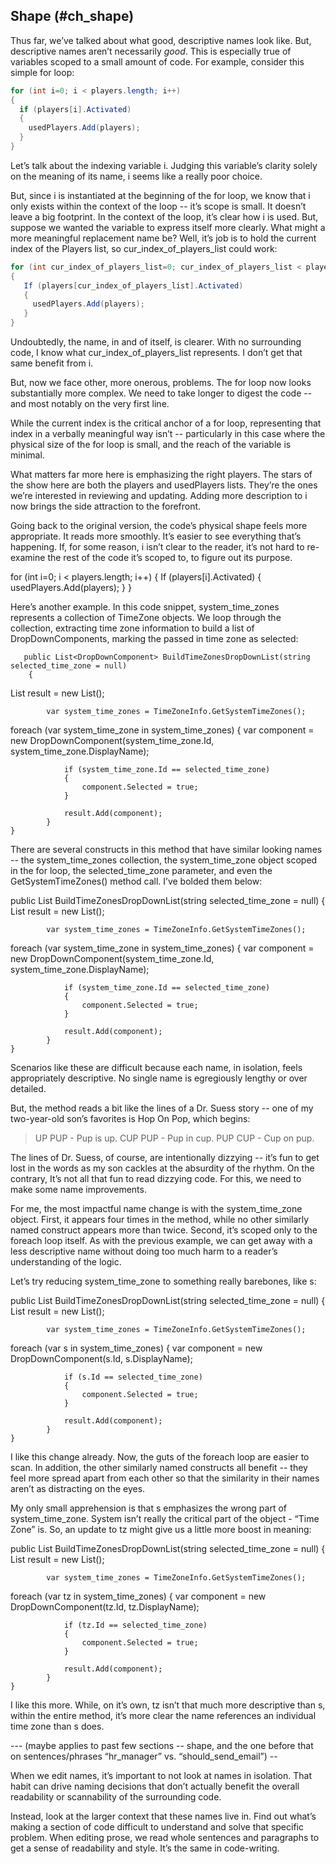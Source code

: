 ## Shape (#ch_shape)

Thus far, we’ve talked about what good, descriptive names look like. But, descriptive names aren’t necessarily _good_. This is especially true of variables scoped to a small amount of code. For example, consider this simple for loop:

```C#
for (int i=0; i < players.length; i++)
{
  if (players[i].Activated)
  {
    usedPlayers.Add(players);
  }
}
```

Let’s talk about the indexing variable i. Judging this variable’s clarity solely on the meaning of its name, i seems like a really poor choice.

But, since i is instantiated at the beginning of the for loop, we know that i only exists within the context of the loop -- it’s scope is small. It doesn’t leave a big footprint. In the context of the loop, it’s clear how i is used.
But, suppose we wanted the variable to express itself more clearly. What might a more meaningful replacement name be? Well, it’s job is to hold the current index of the Players list, so cur_index_of_players_list could work:

```C#
for (int cur_index_of_players_list=0; cur_index_of_players_list < players.length; cur_index_of_players_list++)
{
   If (players[cur_index_of_players_list].Activated)
   {
     usedPlayers.Add(players);
   }
}
```

Undoubtedly, the name, in and of itself, is clearer. With no surrounding code, I know what cur_index_of_players_list represents. I don’t get that same benefit from i. 

But, now we face other, more onerous, problems. The for loop now looks substantially more complex. We need to take longer to digest the code -- and most notably on the very first line.

While the current index is the critical anchor of a for loop, representing that index in a verbally meaningful way isn’t -- particularly in this case where the physical size of the for loop is small, and the reach of the variable is minimal.

What matters far more here is emphasizing the right players. The stars of the show here are both the players and usedPlayers lists. They’re the ones we’re interested in reviewing and updating. Adding more description to i now brings the side attraction to the forefront. 

Going back to the original version, the code’s physical shape feels more appropriate. It reads more smoothly. It’s easier to see everything that’s happening. If, for some reason, i isn’t clear to the reader, it’s not hard to re-examine the rest of the code it’s scoped to, to figure out its purpose.

for (int i=0; i < players.length; i++)
{
   If (players[i].Activated)
   {
     usedPlayers.Add(players);
   }
}

Here’s another example. In this code snippet, system_time_zones represents a collection of TimeZone objects. We loop through the collection, extracting time zone information to build a list of DropDownComponents, marking the passed in time zone as selected:

       public List<DropDownComponent> BuildTimeZonesDropDownList(string selected_time_zone = null)
        {
 List<DropDownComponent> result  = new List<DropDownComponent>();

            var system_time_zones = TimeZoneInfo.GetSystemTimeZones();

foreach (var system_time_zone in system_time_zones)
            {
                var component = new DropDownComponent(system_time_zone.Id, system_time_zone.DisplayName);

                if (system_time_zone.Id == selected_time_zone)
                {
                    component.Selected = true;
                }

                result.Add(component);
            }
    }

There are several constructs in this method that have similar looking names --  the system_time_zones collection, the system_time_zone object scoped in the for loop, the selected_time_zone parameter, and even the GetSystemTimeZones() method call. I’ve bolded them below:
 
public List<DropDownComponent> BuildTimeZonesDropDownList(string selected_time_zone = null)
        {
 List<DropDownComponent> result  = new List<DropDownComponent>();

            var system_time_zones = TimeZoneInfo.GetSystemTimeZones();

foreach (var system_time_zone in system_time_zones)
            {
                var component = new DropDownComponent(system_time_zone.Id, system_time_zone.DisplayName);

                if (system_time_zone.Id == selected_time_zone)
                {
                    component.Selected = true;
                }

                result.Add(component);
            }
    }

Scenarios like these are difficult because each name, in isolation, feels appropriately descriptive.  No single name is egregiously lengthy or over detailed. 

But, the method reads a bit like the lines of a Dr. Suess story -- one of my two-year-old son’s favorites is Hop On Pop, which begins:

> UP PUP - Pup is up. 
> CUP PUP - Pup in cup. 
> PUP CUP - Cup on pup.

The lines of Dr. Suess, of course, are intentionally dizzying -- it’s fun to get lost in the words as my son cackles at the absurdity of the rhythm. On the contrary, It’s not all that fun to read dizzying code. For this, we need to make some name improvements.

For me, the most impactful name change is with the system_time_zone object. First, it appears four times in the method, while no other similarly named construct appears more than twice. Second, it’s scoped only to the foreach loop itself. As with the previous example, we can get away with a less descriptive name without doing too much harm to a reader’s understanding of the logic.

Let’s try reducing system_time_zone to something really barebones, like s:

public List<DropDownComponent> BuildTimeZonesDropDownList(string selected_time_zone = null)
        {
 List<DropDownComponent> result  = new List<DropDownComponent>();

            var system_time_zones = TimeZoneInfo.GetSystemTimeZones();

foreach (var s in system_time_zones)
            {
                var component = new DropDownComponent(s.Id, s.DisplayName);

                if (s.Id == selected_time_zone)
                {
                    component.Selected = true;
                }

                result.Add(component);
            }
    }

I like this change already. Now, the guts of the foreach loop are easier to scan. In addition, the other similarly named constructs all benefit -- they feel more spread apart from each other so that the similarity in their names aren’t as distracting on the eyes.

My only small apprehension is that s emphasizes the wrong part of system_time_zone.  System isn’t really the critical part of the object - “Time Zone” is. So, an update to tz might give us a little more boost in meaning:

public List<DropDownComponent> BuildTimeZonesDropDownList(string selected_time_zone = null)
        {
 List<DropDownComponent> result  = new List<DropDownComponent>();

            var system_time_zones = TimeZoneInfo.GetSystemTimeZones();

foreach (var tz in system_time_zones)
            {
                var component = new DropDownComponent(tz.Id, tz.DisplayName);

                if (tz.Id == selected_time_zone)
                {
                    component.Selected = true;
                }

                result.Add(component);
            }
    }

I like this more. While, on it’s own, tz isn’t that much more descriptive than s, within the entire method, it’s more clear the name references an individual time zone than s does.

--- (maybe applies to past few sections -- shape, and the one before that on sentences/phrases “hr_manager” vs. “should_send_email”) --

When we edit names, it’s important to not look at names in isolation. That habit can drive naming decisions that don’t actually benefit the overall readability or scannability of the surrounding code.

Instead, look at the larger context that these names live in. Find out what’s making a section of code difficult to understand and solve that specific problem. When editing prose, we read whole sentences and paragraphs to get a sense of readability and style. It’s the same in code-writing.

